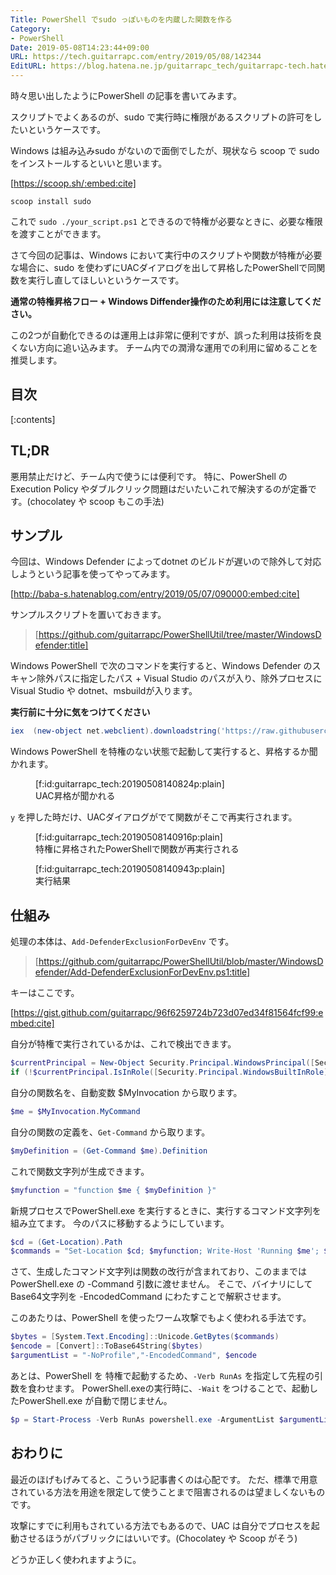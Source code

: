 ```yaml
---
Title: PowerShell でsudo っぽいものを内蔵した関数を作る
Category:
- PowerShell
Date: 2019-05-08T14:23:44+09:00
URL: https://tech.guitarrapc.com/entry/2019/05/08/142344
EditURL: https://blog.hatena.ne.jp/guitarrapc_tech/guitarrapc-tech.hatenablog.com/atom/entry/17680117127122251570
---
```


時々思い出したようにPowerShell の記事を書いてみます。

スクリプトでよくあるのが、sudo で実行時に権限があるスクリプトの許可をしたいというケースです。

Windows は組み込みsudo がないので面倒でしたが、現状なら scoop で sudo をインストールするといいと思います。

[https://scoop.sh/:embed:cite]

```shell
scoop install sudo
```

これで `sudo ./your_script.ps1` とできるので特権が必要なときに、必要な権限を渡すことができます。

さて今回の記事は、Windows において実行中のスクリプトや関数が特権が必要な場合に、sudo を使わずにUACダイアログを出して昇格したPowerShellで同関数を実行し直してほしいというケースです。

**通常の特権昇格フロー + Windows Diffender操作のため利用には注意してください。**

この2つが自動化できるのは運用上は非常に便利ですが、誤った利用は技術を良くない方向に追い込みます。
チーム内での潤滑な運用での利用に留めることを推奨します。


## 目次

[:contents]

## TL;DR

悪用禁止だけど、チーム内で使うには便利です。
特に、PowerShell のExecution Policy やダブルクリック問題はだいたいこれで解決するのが定番です。(chocolatey や scoop もこの手法)

## サンプル

今回は、Windows Defender によってdotnet のビルドが遅いので除外して対応しようという記事を使ってやってみます。

[http://baba-s.hatenablog.com/entry/2019/05/07/090000:embed:cite]

サンプルスクリプトを置いておきます。

> [https://github.com/guitarrapc/PowerShellUtil/tree/master/WindowsDefender:title]

Windows PowerShell で次のコマンドを実行すると、Windows Defender のスキャン除外パスに指定したパス + Visual Studio のパスが入り、除外プロセスにVisual Studio や dotnet、msbuildが入ります。

**実行前に十分に気をつけてください**

```ps1
iex  (new-object net.webclient).downloadstring('https://raw.githubusercontent.com/guitarrapc/PowerShellUtil/master/WindowsDefender/remote_exec.ps1')
```

Windows PowerShell を特権のない状態で起動して実行すると、昇格するか聞かれます。

<figure class="figure-image figure-image-fotolife" title="UAC昇格が聞かれる">[f:id:guitarrapc_tech:20190508140824p:plain]<figcaption>UAC昇格が聞かれる</figcaption></figure>

`y` を押した時だけ、UACダイアログがでて関数がそこで再実行されます。

<figure class="figure-image figure-image-fotolife" title="特権に昇格されたPowerShellで関数が再実行される">[f:id:guitarrapc_tech:20190508140916p:plain]<figcaption>特権に昇格されたPowerShellで関数が再実行される</figcaption></figure>

<figure class="figure-image figure-image-fotolife" title="実行結果">[f:id:guitarrapc_tech:20190508140943p:plain]<figcaption>実行結果</figcaption></figure>

## 仕組み

処理の本体は、`Add-DefenderExclusionForDevEnv` です。

> [https://github.com/guitarrapc/PowerShellUtil/blob/master/WindowsDefender/Add-DefenderExclusionForDevEnv.ps1:title]

キーはここです。

[https://gist.github.com/guitarrapc/96f6259724b723d07ed34f81564fcf99:embed:cite]

自分が特権で実行されているかは、これで検出できます。

```ps1
$currentPrincipal = New-Object Security.Principal.WindowsPrincipal([Security.Principal.WindowsIdentity]::GetCurrent())
if (!$currentPrincipal.IsInRole([Security.Principal.WindowsBuiltInRole]::Administrator)) {
```

自分の関数名を、自動変数 $MyInvocation から取ります。

```ps1
$me = $MyInvocation.MyCommand
```

自分の関数の定義を、`Get-Command` から取ります。

```ps1
$myDefinition = (Get-Command $me).Definition
```

これで関数文字列が生成できます。

```ps1
$myfunction = "function $me { $myDefinition }"
```

新規プロセスでPowerShell.exe を実行するときに、実行するコマンド文字列を組み立てます。
今のパスに移動するようにしています。

```ps1
$cd = (Get-Location).Path
$commands = "Set-Location $cd; $myfunction; Write-Host 'Running $me'; $me; Pause"
```

さて、生成したコマンド文字列は関数の改行が含まれており、このままでは PowerShell.exe の -Command 引数に渡せません。
そこで、バイナリにしてBase64文字列を -EncodedCommand にわたすことで解釈させます。

このあたりは、PowerShell を使ったワーム攻撃でもよく使われる手法です。

```ps1
$bytes = [System.Text.Encoding]::Unicode.GetBytes($commands)
$encode = [Convert]::ToBase64String($bytes)
$argumentList = "-NoProfile","-EncodedCommand", $encode
```

あとは、PowerShell を 特権で起動するため、`-Verb RunAs` を指定して先程の引数を食わせます。
PowerShell.exeの実行時に、`-Wait` をつけることで、起動したPowerShell.exe が自動で閉じません。

```ps1
$p = Start-Process -Verb RunAs powershell.exe -ArgumentList $argumentList -Wait -PassThru
```


## おわりに

最近のほげもげみてると、こういう記事書くのは心配です。
ただ、標準で用意されている方法を用途を限定して使うことまで阻害されるのは望ましくないものです。

攻撃にすでに利用もされている方法でもあるので、UAC は自分でプロセスを起動させるほうがパブリックにはいいです。(Chocolatey や Scoop がそう)

どうか正しく使われますように。
